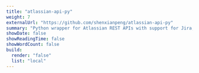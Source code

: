 ```yaml
---
title: "atlassian-api-py"
weight: 7
externalUrl: "https://github.com/shenxianpeng/atlassian-api-py"
summary: "Python wrapper for Atlassian REST APIs with support for Jira, Bitbucket, and Confluence."
showDate: false
showReadingTime: false
showWordCount: false
build:
  render: "false"
  list: "local"
---
```

